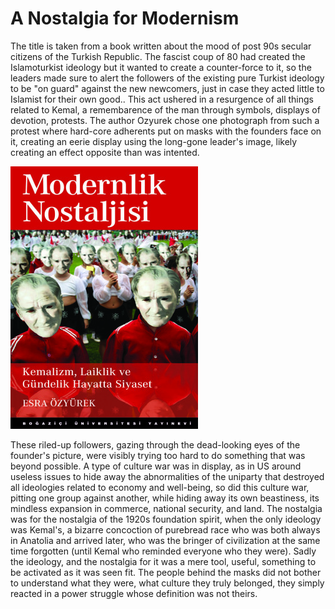 # A Nostalgia for Modernism

The title is taken from a book written about the mood of post 90s
secular citizens of the Turkish Republic. The fascist coup of 80 had
created the Islamoturkist ideology but it wanted to create a
counter-force to it, so the leaders made sure to alert the followers
of the existing pure Turkist ideology to be "on guard" against the new
newcomers, just in case they acted little to Islamist for their own
good.. This act ushered in a resurgence of all things related to
Kemal, a remembarence of the man through symbols, displays of
devotion, protests. The author Ozyurek chose one photograph from such
a protest where hard-core adherents put on masks with the founders
face on it, creating an eerie display using the long-gone leader's
image, likely creating an effect opposite than was intented.

![](modernism_cover.jpg)

These riled-up followers, gazing through the dead-looking eyes of the
founder's picture, were visibly trying too hard to do something that
was beyond possible. A type of culture war was in display, as in US
around useless issues to hide away the abnormalities of the uniparty
that destroyed all ideologies related to economy and well-being, so
did this culture war, pitting one group against another, while hiding
away its own beastiness, its mindless expansion in commerce, national
security, and land. The nostalgia was for the nostalgia of the 1920s
foundation spirit, when the only ideology was Kemal's, a bizarre
concoction of purebread race who was both always in Anatolia and
arrived later, who was the bringer of civilization at the same time
forgotten (until Kemal who reminded everyone who they were). Sadly the
ideology, and the nostalgia for it was a mere tool, useful, something
to be activated as it was seen fit. The people behind the masks did
not bother to understand what they were, what culture they truly
belonged, they simply reacted in a power struggle whose definition was
not theirs.


